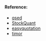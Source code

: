 #### Reference:
+ [qsed](https://github.com/JiaRu2016/qsed)
+ [StockQuant](https://github.com/Gary-Hertel/StockQuant)
+ [easyquotation](https://github.com/shidenggui/easyquotation)
+ [timor](https://timor.tech/api/holiday/)

<!--
    事件驱动引擎使用了多个线程来实现功能:
    
    + main
      + EventEngine.__run() # 从 queue 中 get 事件，并处理
        + EventEngine.__process() # 处理 get 到的事件

      + BaseDataEngine.push_data() # 向 queue 插入 data

      + ClockEngine
-->
